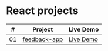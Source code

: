 # React projects 


|  #  | Project                                                                                                                     | Live Demo                                                                         |
| :-: | --------------------------------------------------------------------------------------------------------------------------- | --------------------------------------------------------------------------------- |
| 01  | [feedback-app](https://github.com/Andrew-Causelof/React)                             | [Live Demo](Andrew-Causelof/React)               |


